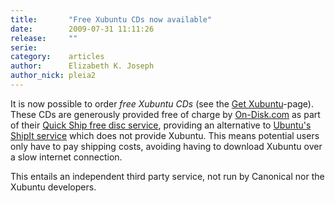 ```yaml
---
title:       "Free Xubuntu CDs now available"
date:        2009-07-31 11:11:26
release:     ""
serie:       
category:    articles
author:      Elizabeth K. Joseph
author_nick: pleia2
---
```


It is now possible to order *free Xubuntu CDs* (see the [Get Xubuntu](http://xubuntu.org/get#quickship)-page). These CDs are generously provided free of charge by [On-Disk.com](http://on-disk.com/) as part of their [Quick Ship free disc service](http://on-disk.com/cms/index.php?wiki=Quick_Ship_Free_Disc_Service), providing an alternative to [Ubuntu's ShipIt service](http://shipit.ubuntu.com/) which does not provide Xubuntu. This means potential users only have to pay shipping costs, avoiding having to download Xubuntu over a slow internet connection.

This entails an independent third party service, not run by Canonical nor the Xubuntu developers.
